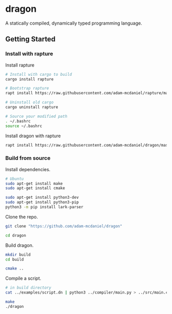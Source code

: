 # dragon

A statically compiled, dynamically typed programming language.

## Getting Started

### Install with rapture

Install rapture

```bash
# Install with cargo to build
cargo install rapture

# Bootstrap rapture
rapt install https://raw.githubusercontent.com/adam-mcdaniel/rapture/master/scripts/rapture.rapt

# Uninstall old cargo
cargo uninstall rapture

# Source your modified path
. ~/.bashrc
source ~/.bashrc
```

Install dragon with rapture
```bash
rapt install https://raw.githubusercontent.com/adam-mcdaniel/dragon/master/dragon.rapt
```


### Build from source


Install dependencies.

```bash
# Ubuntu
sudo apt-get install make
sudo apt-get install cmake

sudo apt-get install python3-dev
sudo apt-get install python3-pip
python3 -m pip install lark-parser
```

Clone the repo.

```bash
git clone "https://github.com/adam-mcdaniel/dragon"

cd dragon
```

Build dragon.

```bash
mkdir build
cd build

cmake ..
```

Compile a script.

```bash
# in build directory
cat ../examples/script.dn | python3 ../compiler/main.py > ../src/main.cpp;

make
./dragon
```
